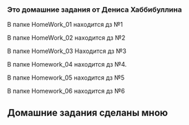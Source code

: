 ### Это домашние задания от Дениса Хаббибуллина
В папке HomeWork_01 находится дз №1

В папке HomeWork_02 находится дз №2

В папке HomeWork_03 Находится дз №3

В папке Homework_04 находится дз №4.

В папке Homework_05 находится дз №5

В папке Homework_06 находится дз №6

## Домашние задания сделаны мною

